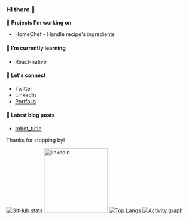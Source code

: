 ### Hi there 👋
🔭 **Projects I'm working on**
- HomeChef - Handle recipe's ingredients

#### 🌱 **I’m currently learning**
- React-native

#### 💬 Let's connect
- Twitter
- LinkedIn
- [Portfolio](https://francois-chiv.github.io)

#### 📝 Latest blog posts
- [robot_tutle](https://francois-chiv.github.io/projet1)

Thanks for stopping by!

[![GitHub stats](https://github-readme-stats.vercel.app/api?username=Francois-chiv&count_private=true&show_icons=true&theme=dark&include_all_commits=true&hide_border=true&hide=prs&bg_color=31313A)](https://github.com/Francois-chiv/Francois-chiv)
<a href="https://www.linkedin.com/in/fran%C3%A7ois-chiv-982737182/"><img src="linkedin.png" alt="linkedin" height="170"/></a>
[![Top Langs](https://github-readme-stats.vercel.app/api/top-langs/?username=Francois-chiv&hide=JavaScript,HTML,CSS,ipynb&layout=compact&theme=dark&hide_border=true&bg_color=31313A&langs_count=8)](https://github.com/Francois-chiv/Francois-chiv)
[![Activity graph](https://github-readme-activity-graph.cyclic.app/graph?username=Francois-chiv&theme=xcode&hide_border=true)](https://github.com/ashutosh00710/github-readme-activity-graph)
